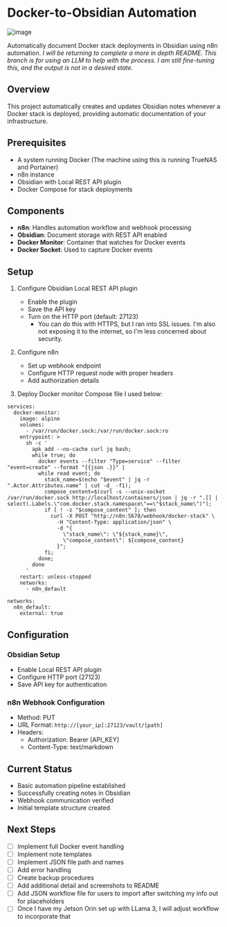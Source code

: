 # Docker-to-Obsidian Automation

![image](https://github.com/user-attachments/assets/852980ee-f8af-4568-8ef8-9e84b497e7ef)

Automatically document Docker stack deployments in Obsidian using n8n automation.
*I will be returning to complete a more in depth README. This branch is for using an LLM to help with the process. I am still fine-tuning this, and the output is not in a desired state.*

## Overview
This project automatically creates and updates Obsidian notes whenever a Docker stack is deployed, providing automatic documentation of your infrastructure.

## Prerequisites
- A system running Docker (The machine using this is running TrueNAS and Portainer)
- n8n instance
- Obsidian with Local REST API plugin
- Docker Compose for stack deployments

## Components
- **n8n**: Handles automation workflow and webhook processing
- **Obsidian**: Document storage with REST API enabled
- **Docker Monitor**: Container that watches for Docker events
- **Docker Socket**: Used to capture Docker events

## Setup
1. Configure Obsidian Local REST API plugin
   - Enable the plugin
   - Save the API key
   - Turn on the HTTP port (default: 27123)
     - You can do this with HTTPS, but I ran into SSL issues. I'm also not exposing it to the internet, so I'm less concerned about security. 

2. Configure n8n
   - Set up webhook endpoint
   - Configure HTTP request node with proper headers
   - Add authorization details

3. Deploy Docker monitor
   Compose file I used below:
   
```version: '3'
services:
  docker-monitor:
    image: alpine
    volumes:
      - /var/run/docker.sock:/var/run/docker.sock:ro
    entrypoint: >
      sh -c '
        apk add --no-cache curl jq bash;
        while true; do
          docker events --filter "Type=service" --filter "event=create" --format "{{json .}}" |
          while read event; do
            stack_name=$(echo "$event" | jq -r ".Actor.Attributes.name" | cut -d_ -f1);
            compose_content=$(curl -s --unix-socket /var/run/docker.sock http://localhost/containers/json | jq -r ".[] | select(.Labels.\"com.docker.stack.namespace\"==\"$stack_name\")");
            if [ ! -z "$compose_content" ]; then
              curl -X POST "http://n8n:5678/webhook/docker-stack" \
                -H "Content-Type: application/json" \
                -d "{
                  \"stack_name\": \"${stack_name}\",
                  \"compose_content\": ${compose_content}
                }";
            fi;
          done;
        done
      '
    restart: unless-stopped
    networks:
      - n8n_default

networks:
  n8n_default:
    external: true
```
    
## Configuration
### Obsidian Setup
- Enable Local REST API plugin
- Configure HTTP port (27123)
- Save API key for authentication

### n8n Webhook Configuration
- Method: PUT
- URL Format: `http://[your_ip]:27123/vault/[path]`
- Headers:
  - Authorization: Bearer [API_KEY]
  - Content-Type: text/markdown

## Current Status
- Basic automation pipeline established
- Successfully creating notes in Obsidian
- Webhook communication verified
- Initial template structure created

## Next Steps
- [ ] Implement full Docker event handling
- [ ] Implement note templates
- [ ] Implement JSON file path and names
- [ ] Add error handling
- [ ] Create backup procedures
- [ ] Add additional detail and screenshots to README
- [ ] Add JSON workflow file for users to import after switching my info out for placeholders
- [ ] Once I have my Jetson Orin set up with LLama 3, I will adjust workflow to incorporate that

